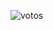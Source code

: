![votos](https://user-images.githubusercontent.com/30559667/103104248-19ac6f80-45f4-11eb-8f0a-1f8f408d97dd.PNG)
